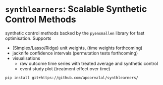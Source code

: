 # `synthlearners`: Scalable Synthetic Control Methods

synthetic control methods backed by the `pyensmallen` library for fast optimisation. 
Supports 
- (Simplex/Lasso/Ridge) unit weights, (time weights forthcoming)
- jacknife confidence intervals (permutation tests forthcoming)
- visualisations
  - raw outcome time series with treated average and synthetic control
  - event study plot (treatment effect over time)

```
pip install git+https://github.com/apoorvalal/synthlearners/
```
